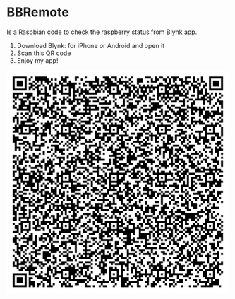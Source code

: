 # BBRemote

Is a Raspbian code to check the raspberry status from Blynk app.


1. Download Blynk: for iPhone or Android and open it
2. Scan this QR code
3. Enjoy my app!

![Alt text](Image-1.jpg?raw=true "Title")
